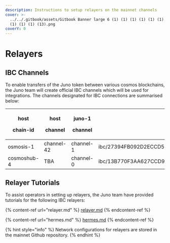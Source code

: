 ```yaml
---
description: Instructions to setup relayers on the mainnet channels
cover: >-
  ../../.gitbook/assets/Gitbook Banner large 6 (1) (1) (1) (1) (1) (1) (1) (1)
  (1) (1) (1) (13).png
coverY: 0
---
```


# Relayers

## IBC Channels

To enable transfers of the Juno token between various cosmos blockchains, the Juno team will create official IBC channels which will be used for integrations. The channels designated for IBC connections are summarised below:

| <p>host</p><p>chain-id</p> | <p>host</p><p>channel</p> | <p>juno-1</p><p>channel</p> | <p>juno token<br>IBC address on host network</p>                     |
| -------------------------- | ------------------------- | --------------------------- | -------------------------------------------------------------------- |
| osmosis-1                  | channel-42                | channel-1                   | ibc/27394FB092D2ECCD56123C74F36E4C1F926001CEADA9CA97EA622B25F41E5EB2 |
| cosmoshub-4                | TBA                       | channel-0                   | ibc/13B770F3AA627CCD99D3275DEF01D74199472BDCAEE01E4C2646059143B47309 |

## Relayer Tutorials

To assist operators in setting up relayers, the Juno team have provided tutorials for the following IBC relayers:

{% content-ref url="relayer.md" %}
[relayer.md](relayer.md)
{% endcontent-ref %}

{% content-ref url="hermes.md" %}
[hermes.md](hermes.md)
{% endcontent-ref %}

{% hint style="info" %}
Network configurations for relayers are stored in the mainnet Github repository.
{% endhint %}
